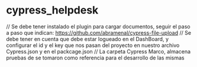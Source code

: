 # cypress_helpdesk


// Se debe tener instalado el plugin para cargar documentos, seguir el paso a paso que indican:  https://github.com/abramenal/cypress-file-upload
// Se debe tener en cuenta que debe estar logueado en el DashBoard, y configurar el id y el key que nos pasan del proyecto en nuestro archivo Cypress.json y en el packcage.json
// La carpeta Cypress Marco, almacena pruebas de se tomaron como referencia para el desarrollo de las mismas

